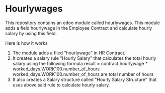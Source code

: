 # Hourlywages
This repository contains an odoo module called hourlywages. This module adds a field hourlywage in the Employee Contract and calculate 
hourly salary hy using this field.

Here is how it works

1) The module adds a filed "hourlywage" in HR Contract.
2) It creates a salary rule "Hourly Salary" that calculates the total hourly salary using the following formula
result = contract.hourlywage * worked_days.WORK100.number_of_hours
worked_days.WORK100.number_of_hours are total number of hours
3) It also creates a  Salary structure called "Hourly Salary Structure" that uses above said rule to calculate hourly salary.
